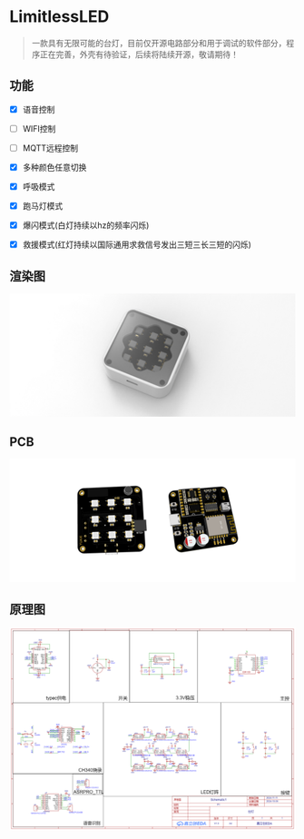 # LimitlessLED

> 一款具有无限可能的台灯，目前仅开源电路部分和用于调试的软件部分，程序正在完善，外壳有待验证，后续将陆续开源，敬请期待！

## 功能

- [x] 语音控制

- [ ] WIFI控制

- [ ] MQTT远程控制

- [x] 多种颜色任意切换

- [x] 呼吸模式

- [x] 跑马灯模式

- [x] 爆闪模式(白灯持续以hz的频率闪烁)

- [x] 救援模式(红灯持续以国际通用求救信号发出三短三长三短的闪烁)

## 渲染图

![](img/untitled.jpg)

## PCB

![](img/pcb.png)

## 原理图

![](img/SCH_Schematic1_1-P1_2024-11-13.png)